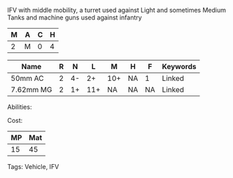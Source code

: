 IFV with middle mobility, a turret used against Light and sometimes Medium Tanks and machine guns used against infantry 

| M   | A   | C   | H   |
| --- | --- | --- | --- |
| 2   | M   | 0   | 4   |

| Name      | R   | N   | L   | M   | H   | F   | Keywords |
| --------- | --- | --- | --- | --- | --- | --- | -------- |
| 50mm AC   | 2   | 4-  | 2+  | 10+ | NA  | 1   | Linked   |
| 7.62mm MG | 2   | 1+  | 11+ | NA  | NA  | NA  | Linked   |

Abilities:



Cost:

| MP  | Mat |
| --- | --- |
| 15  | 45  |


Tags:
Vehicle, IFV
